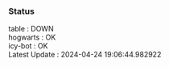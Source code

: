 ### Status


table : DOWN  
hogwarts : OK  
icy-bot : OK  
Latest Update : 2024-04-24 19:06:44.982922
